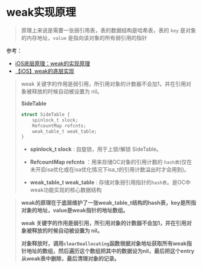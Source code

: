 # weak实现原理

> 原理上来说是需要一张弱引用表，表的数据结构是哈希表，表的 `key` 是对象的内存地址，`value` 是指向该对象的所有弱引用的指针



参考：

+ [iOS底层原理：weak的实现原理](https://juejin.im/post/5e7a322f6fb9a07ca24f79bb)
+ [【iOS】weak的底层实现](https://www.jianshu.com/p/3c5e335341e0)



> weak 关键字的作用是弱引用，所引用对象的计数器不会加1，并在引用对象被释放的时候自动被设置为 nil。
>
> **SideTable**
>
> ```objective-c
> struct SideTable {
>     spinlock_t slock;
>     RefcountMap refcnts;
>     weak_table_t weak_table;
> }
> ```
>
>
> + **spinlock_t slock** : 自旋锁，用于上锁/解锁 SideTable。
>
> + **RefcountMap refcnts** ：用来存储OC对象的引用计数的 `hash表`(仅在未开启isa优化或在isa优化情况下isa_t的引用计数溢出时才会用到)。
>
> + **weak_table_t weak_table** : 存储对象弱引用指针的`hash表`。是OC中weak功能实现的核心数据结构



> **weak的原理在于底层维护了一张weak_table_t结构的hash表，key是所指对象的地址，value是weak指针的地址数组。**
>
> **weak 关键字的作用是弱引用，所引用对象的计数器不会加1，并在引用对象被释放的时候自动被设置为 nil。**
>
> **对象释放时，调用`clearDeallocating`函数根据对象地址获取所有weak指针地址的数组，然后遍历这个数组把其中的数据设为nil，最后把这个entry从weak表中删除，最后清理对象的记录。**

















